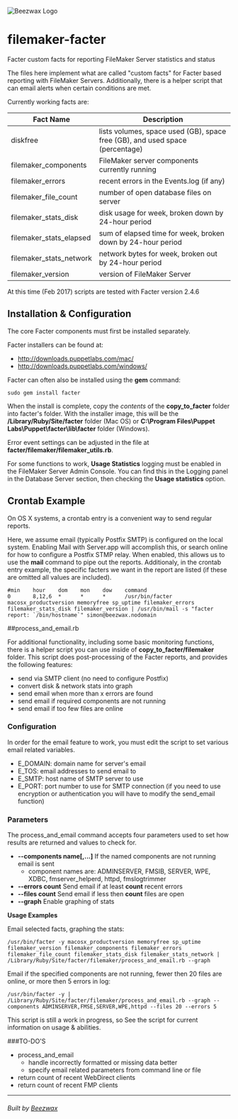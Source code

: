 ![Beezwax Logo](https://blog.beezwax.net/wp-content/uploads/2016/01/beezwax-logo-github.png)

# filemaker-facter
Facter custom facts for reporting FileMaker Server statistics and status

The files here implement what are called "custom facts" for Facter based reporting with FileMaker Servers. Additionally, there is a helper script that can email alerts when certain conditions are met.

Currently working facts are:

| Fact Name               | Description |
|-------------------------|-------------|
| diskfree                | lists volumes, space used (GB), space free (GB), and used space (percentage) |
| filemaker_components    | FileMaker server components currently running |
| filemaker_errors        | recent errors in the Events.log (if any) |
| filemaker_file_count    | number of open database files on server |
| filemaker_stats_disk    | disk usage for week, broken down by 24-hour period |
| filemaker_stats_elapsed    | sum of elapsed time for week, broken down by 24-hour period |
| filemaker_stats_network | network bytes for week, broken out by 24-hour period |
| filemaker_version       | version of FileMaker Server |

At this time (Feb 2017) scripts are tested with Facter version 2.4.6

## Installation & Configuration

The core Facter components must first be installed separately.

Facter installers can be found at:

* http://downloads.puppetlabs.com/mac/
* http://downloads.puppetlabs.com/windows/

Facter can often also be installed using the **gem** command:
```
sudo gem install facter
```
When the install is complete, copy the _contents_ of the **copy_to_facter** folder into facter's folder. With the installer image, this will be the **/Library/Ruby/Site/facter** folder (Mac OS) or **C:\Program Files\Puppet Labs\Puppet\facter\lib\facter** folder (Windows).

Error event settings can be adjusted in the file at **facter/filemaker/filemaker_utils.rb**.

For some functions to work, **Usage Statistics** logging must be enabled in the FileMaker Server Admin Console. You can find this in the Logging panel in the Database Server section, then checking the **Usage statistics** option.

## Crontab Example

On OS X systems, a crontab entry is a convenient way to send regular reports.

Here, we assume email (typically Postfix SMTP) is configured on the local system. Enabling Mail with Server.app will accomplish this, or search online for how to configure a Postfix STMP relay. When enabled, this allows us to use the **mail** command to pipe out the reports. Additionaly, in the crontab entry example, the specific facters we want in the report are listed (if these are omitted all values are included).

```
#min    hour    dom    mon    dow    command
0       8,12,6  *      *      *      /usr/bin/facter macosx_productversion memoryfree sp_uptime filemaker_errors filemaker_stats_disk filemaker_version | /usr/bin/mail -s "facter report: `/bin/hostname`" simon@beezwax.nodomain
```

##process_and_email.rb

For additional functionality, including some basic monitoring functions, there is a helper script you can use inside of **copy_to_facter/filemaker** folder. This script does post-processing of the Facter reports, and provides the following features:
* send via SMTP client (no need to configure Postfix)
* convert disk & network stats into graph
* send email when more than x errors are found
* send email if required components are not running
* send email if too few files are online

### Configuration

In order for the email feature to work, you must edit the script to set various email related variables.

* E_DOMAIN: domain name for server's email
* E_TOS: email addresses to send email to
* E_SMTP: host name of SMTP server to use
* E_PORT: port number to use for SMTP connection (if you need to use encryption or authentication you will have to modify the send_email function)

### Parameters

The process_and_email command accepts four parameters used to set how results are returned and values to check for.

* **--components name[,...]** If the named components are not running email is sent
  - component names are: ADMINSERVER, FMSIB, SERVER, WPE, XDBC, fmserver_helperd, httpd, fmslogtrimmer
* **--errors count** Send  email if at least **count** recent errors
* **--files count** Send email if less then **count** files are open
* **--graph** Enable graphing of stats

**Usage Examples**

Email selected facts, graphing the stats:
```
/usr/bin/facter -y macosx_productversion memoryfree sp_uptime filemaker_version filemaker_components filemaker_errors filemaker_file_count filemaker_stats_disk filemaker_stats_network | /Library/Ruby/Site/facter/filemaker/process_and_email.rb --graph
```

Email if the specified components are not running, fewer then 20 files are online, or more then 5 errors in log:
```
/usr/bin/facter -y | /Library/Ruby/Site/facter/filemaker/process_and_email.rb --graph --components ADMINSERVER,FMSE,SERVER,WPE,httpd --files 20 --errors 5
```

This script is still a work in progress, so See the script for current information on usage & abilities.

###TO-DO'S
* process_and_email
  - handle incorrectly formatted or missing data better
  - specify email related parameters from command line or file
* return count of recent WebDirect clients
* return count of recent FMP clients

- - -
<h6>Built by <a href="http://beezwax.net">Beezwax</a</h6>
